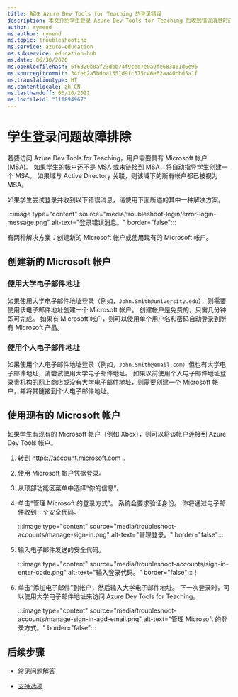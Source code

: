 ```yaml
---
title: 解决 Azure Dev Tools for Teaching 的登录错误
description: 本文介绍学生登录 Azure Dev Tools for Teaching 后收到错误消息时应采取的操作。
author: rymend
ms.author: rymend
ms.topic: troubleshooting
ms.service: azure-education
ms.subservice: education-hub
ms.date: 06/30/2020
ms.openlocfilehash: 5f6320b0af23dbb74f9ced7e0a9fe683861d6e96
ms.sourcegitcommit: 34feb2a5bdba1351d9fc375c46e62aa40bbd5a1f
ms.translationtype: HT
ms.contentlocale: zh-CN
ms.lasthandoff: 06/10/2021
ms.locfileid: "111894967"
---
```

# <a name="troubleshooting-student-login-issues"></a>学生登录问题故障排除
若要访问 Azure Dev Tools for Teaching，用户需要具有 Microsoft 帐户 (MSA)。 如果学生的帐户还不是 MSA 或未链接到 MSA，将自动指导学生创建一个 MSA。 如果域与 Active Directory 关联，则该域下的所有帐户都已被视为 MSA。

如果学生尝试登录并收到以下错误消息，请使用下面所述的其中一种解决方案。

:::image type="content" source="media/troubleshoot-login/error-login-message.png" alt-text="登录错误消息。" border="false":::

有两种解决方案：创建新的 Microsoft 帐户或使用现有的 Microsoft 帐户。

## <a name="create-a-new-microsoft-account"></a>创建新的 Microsoft 帐户
### <a name="use-a-university-email-address"></a>使用大学电子邮件地址
如果使用大学电子邮件地址登录（例如，`John.Smith@university.edu`），则需要使用该电子邮件地址创建一个 Microsoft 帐户。 创建帐户是免费的，只需几分钟即可完成。 如果有 Microsoft 帐户，则可以使用单个用户名和密码自动登录到所有 Microsoft 产品。

### <a name="use-a-personal-email-address"></a>使用个人电子邮件地址
如果使用个人电子邮件地址登录（例如，`John.Smith@email.com`）但也有大学电子邮件地址，请尝试使用大学电子邮件地址。 如果以前使用个人电子邮件地址登录贵机构的网上商店或没有大学电子邮件地址，则需要创建一个 Microsoft 帐户，并将其链接到个人电子邮件地址。

## <a name="use-an-existing-microsoft-account"></a>使用现有的 Microsoft 帐户
如果学生有现有的 Microsoft 帐户（例如 Xbox），则可以将该帐户连接到 Azure Dev Tools 帐户。

1. 转到  https://account.microsoft.com 。
1. 使用 Microsoft 帐户凭据登录。
1. 从顶部功能区菜单中选择“你的信息”。

1. 单击“管理 Microsoft 的登录方式”。 系统会要求验证身份。 你将通过电子邮件收到一个安全代码。

    :::image type="content" source="media/troubleshoot-accounts/manage-sign-in.png" alt-text="管理登录。" border="false":::

1. 输入电子邮件发送的安全代码。

    :::image type="content" source="media/troubleshoot-accounts/sign-in-enter-code.png" alt-text="输入登录代码。" border="false":::！

1. 单击“添加电子邮件”到帐户，然后输入大学电子邮件地址。
下一次登录时，可以使用大学电子邮件地址来访问 Azure Dev Tools for Teaching。

    :::image type="content" source="media/troubleshoot-accounts/manage-sign-in-add-email.png" alt-text="管理 Microsoft 的登录方式。" border="false":::

## <a name="next-steps"></a>后续步骤
- [常见问题解答](program-faq.yml)

- [支持选项](program-support.md)
